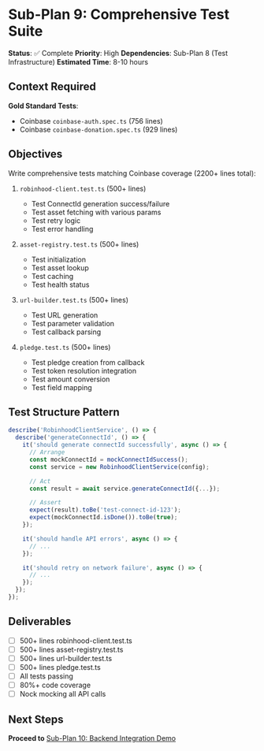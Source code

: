 # Sub-Plan 9: Comprehensive Test Suite

**Status**: ✅ Complete
**Priority**: High
**Dependencies**: Sub-Plan 8 (Test Infrastructure)
**Estimated Time**: 8-10 hours

## Context Required

**Gold Standard Tests**:

- Coinbase `coinbase-auth.spec.ts` (756 lines)
- Coinbase `coinbase-donation.spec.ts` (929 lines)

## Objectives

Write comprehensive tests matching Coinbase coverage (2200+ lines total):

1. `robinhood-client.test.ts` (500+ lines)

   - Test ConnectId generation success/failure
   - Test asset fetching with various params
   - Test retry logic
   - Test error handling

2. `asset-registry.test.ts` (500+ lines)

   - Test initialization
   - Test asset lookup
   - Test caching
   - Test health status

3. `url-builder.test.ts` (500+ lines)

   - Test URL generation
   - Test parameter validation
   - Test callback parsing

4. `pledge.test.ts` (500+ lines)
   - Test pledge creation from callback
   - Test token resolution integration
   - Test amount conversion
   - Test field mapping

## Test Structure Pattern

```typescript
describe('RobinhoodClientService', () => {
  describe('generateConnectId', () => {
    it('should generate connectId successfully', async () => {
      // Arrange
      const mockConnectId = mockConnectIdSuccess();
      const service = new RobinhoodClientService(config);

      // Act
      const result = await service.generateConnectId({...});

      // Assert
      expect(result).toBe('test-connect-id-123');
      expect(mockConnectId.isDone()).toBe(true);
    });

    it('should handle API errors', async () => {
      // ...
    });

    it('should retry on network failure', async () => {
      // ...
    });
  });
});
```

## Deliverables

- [ ] 500+ lines robinhood-client.test.ts
- [ ] 500+ lines asset-registry.test.ts
- [ ] 500+ lines url-builder.test.ts
- [ ] 500+ lines pledge.test.ts
- [ ] All tests passing
- [ ] 80%+ code coverage
- [ ] Nock mocking all API calls

## Next Steps

**Proceed to** [Sub-Plan 10: Backend Integration Demo](./sub-plan-10-backend-integration-demo.md)
